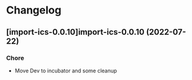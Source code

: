 # Changelog



## [import-ics-0.0.10]import-ics-0.0.10 (2022-07-22)

### Chore

- Move Dev to incubator and some cleanup
  
  